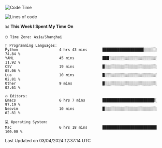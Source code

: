 <!--START_SECTION:waka-->
![Code Time](http://img.shields.io/badge/Code%20Time-1%2C889%20hrs%207%20mins-blue)

![Lines of code](https://img.shields.io/badge/From%20Hello%20World%20I%27ve%20Written-298.2%20thousand%20lines%20of%20code-blue)

📊 **This Week I Spent My Time On** 

```text
🕑︎ Time Zone: Asia/Shanghai

💬 Programming Languages: 
Python                   4 hrs 43 mins       ███████████████████░░░░░░   74.84 % 
YAML                     45 mins             ███░░░░░░░░░░░░░░░░░░░░░░   11.92 % 
CSV                      19 mins             █░░░░░░░░░░░░░░░░░░░░░░░░   05.06 % 
Lua                      10 mins             █░░░░░░░░░░░░░░░░░░░░░░░░   02.81 % 
Other                    9 mins              █░░░░░░░░░░░░░░░░░░░░░░░░   02.61 % 

🔥 Editors: 
Emacs                    6 hrs 7 mins        ████████████████████████░   97.19 % 
Neovim                   10 mins             █░░░░░░░░░░░░░░░░░░░░░░░░   02.81 % 

💻 Operating System: 
Mac                      6 hrs 18 mins       █████████████████████████   100.00 % 
```


 Last Updated on 03/04/2024 12:37:14 UTC
<!--END_SECTION:waka-->
